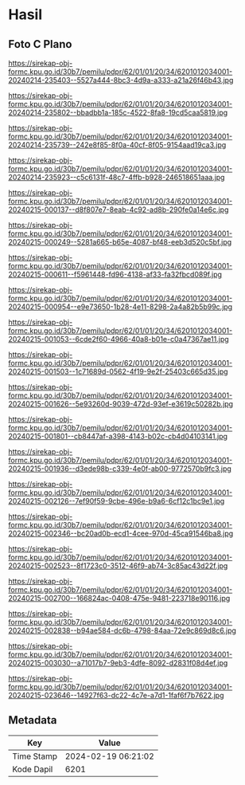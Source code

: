 # Hasil

## Foto C Plano

https://sirekap-obj-formc.kpu.go.id/30b7/pemilu/pdpr/62/01/01/20/34/6201012034001-20240214-235403--5527a444-8bc3-4d9a-a333-a21a26f46b43.jpg

https://sirekap-obj-formc.kpu.go.id/30b7/pemilu/pdpr/62/01/01/20/34/6201012034001-20240214-235802--bbadbb1a-185c-4522-8fa8-19cd5caa5819.jpg

https://sirekap-obj-formc.kpu.go.id/30b7/pemilu/pdpr/62/01/01/20/34/6201012034001-20240214-235739--242e8f85-8f0a-40cf-8f05-9154aad19ca3.jpg

https://sirekap-obj-formc.kpu.go.id/30b7/pemilu/pdpr/62/01/01/20/34/6201012034001-20240214-235923--c5c6131f-48c7-4ffb-b928-246518651aaa.jpg

https://sirekap-obj-formc.kpu.go.id/30b7/pemilu/pdpr/62/01/01/20/34/6201012034001-20240215-000137--d8f807e7-8eab-4c92-ad8b-290fe0a14e6c.jpg

https://sirekap-obj-formc.kpu.go.id/30b7/pemilu/pdpr/62/01/01/20/34/6201012034001-20240215-000249--5281a665-b65e-4087-bf48-eeb3d520c5bf.jpg

https://sirekap-obj-formc.kpu.go.id/30b7/pemilu/pdpr/62/01/01/20/34/6201012034001-20240215-000611--f5961448-fd96-4138-af33-fa32fbcd089f.jpg

https://sirekap-obj-formc.kpu.go.id/30b7/pemilu/pdpr/62/01/01/20/34/6201012034001-20240215-000954--e9e73650-1b28-4e11-8298-2a4a82b5b99c.jpg

https://sirekap-obj-formc.kpu.go.id/30b7/pemilu/pdpr/62/01/01/20/34/6201012034001-20240215-001053--6cde2f60-4966-40a8-b01e-c0a47367ae11.jpg

https://sirekap-obj-formc.kpu.go.id/30b7/pemilu/pdpr/62/01/01/20/34/6201012034001-20240215-001503--1c71689d-0562-4f19-9e2f-25403c665d35.jpg

https://sirekap-obj-formc.kpu.go.id/30b7/pemilu/pdpr/62/01/01/20/34/6201012034001-20240215-001626--5e93260d-9039-472d-93ef-e3619c50282b.jpg

https://sirekap-obj-formc.kpu.go.id/30b7/pemilu/pdpr/62/01/01/20/34/6201012034001-20240215-001801--cb8447af-a398-4143-b02c-cb4d04103141.jpg

https://sirekap-obj-formc.kpu.go.id/30b7/pemilu/pdpr/62/01/01/20/34/6201012034001-20240215-001936--d3ede98b-c339-4e0f-ab00-9772570b9fc3.jpg

https://sirekap-obj-formc.kpu.go.id/30b7/pemilu/pdpr/62/01/01/20/34/6201012034001-20240215-002126--7ef90f59-9cbe-496e-b9a6-6cf12c1bc9e1.jpg

https://sirekap-obj-formc.kpu.go.id/30b7/pemilu/pdpr/62/01/01/20/34/6201012034001-20240215-002346--bc20ad0b-ecd1-4cee-970d-45ca91546ba8.jpg

https://sirekap-obj-formc.kpu.go.id/30b7/pemilu/pdpr/62/01/01/20/34/6201012034001-20240215-002523--8f1723c0-3512-46f9-ab74-3c85ac43d22f.jpg

https://sirekap-obj-formc.kpu.go.id/30b7/pemilu/pdpr/62/01/01/20/34/6201012034001-20240215-002700--166824ac-0408-475e-9481-223718e90116.jpg

https://sirekap-obj-formc.kpu.go.id/30b7/pemilu/pdpr/62/01/01/20/34/6201012034001-20240215-002838--b94ae584-dc6b-4798-84aa-72e9c869d8c6.jpg

https://sirekap-obj-formc.kpu.go.id/30b7/pemilu/pdpr/62/01/01/20/34/6201012034001-20240215-003030--a71017b7-9eb3-4dfe-8092-d2831f08d4ef.jpg

https://sirekap-obj-formc.kpu.go.id/30b7/pemilu/pdpr/62/01/01/20/34/6201012034001-20240215-023646--14927f63-dc22-4c7e-a7d1-1faf6f7b7622.jpg


## Metadata

| Key        | Value               |
| ---------- | ------------------- |
| Time Stamp | 2024-02-19 06:21:02 |
| Kode Dapil | 6201                |



